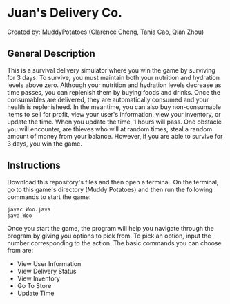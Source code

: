 # Juan's Delivery Co.
Created by: MuddyPotatoes (Clarence Cheng, Tania Cao, Qian Zhou)

## General Description
This is a survival delivery simulator where you win the game by surviving for 3 days. To survive, you must maintain both your nutrition and hydration levels above zero. Although your nutrition and hydration levels decrease as time passes, you can replenish them by buying foods and drinks. Once the consumables are delivered, they are automatically consumed and your health is replenisheed. In the meantime, you can also buy non-consumable items to sell for profit, view your user's information, view your inventory, or update the time. When you update the time, 1 hours will pass. One obstacle you will encounter, are thieves who will at random times, steal a random amount of money from your balance. However, if you are able to survive for 3 days, you win the game.

## Instructions 
Download this repository's files and then open a terminal. On the terminal, go to this game's directory (Muddy Potatoes) and then run the following commands to start the game:
```
javac Woo.java
java Woo
```

Once you start the game, the program will help you navigate through the program by giving you options to pick from. To pick an option, input the number corresponding to the action. The basic commands you can choose from are:
* View User Information
* View Delivery Status
* View Inventory
* Go To Store
* Update Time
